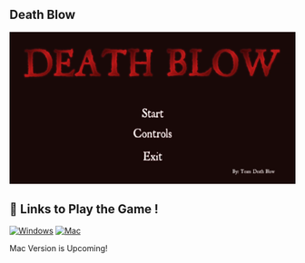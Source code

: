 ## Death Blow
![](Images/titlescreen.png)

## 🔗 Links to Play the Game !
[![Windows](https://img.shields.io/badge/Windows-0078D6?style=for-the-badge&logo=windows&logoColor=white)](https://wakamoli.itch.io/death-blow)
[![Mac](https://img.shields.io/badge/mac%20os-000000?style=for-the-badge&logo=apple&logoColor=white)]()

Mac Version is Upcoming!

